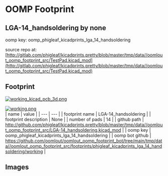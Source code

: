 # OOMP Footprint  
## LGA-14_handsoldering  by none  
  
oomp key: oomp_phigleaf_kicadprints_lga_14_handsoldering  
  
source repo at: [http://gitlab.com/phigleaf/kicadprints.pretty/blob/master/tmp/data//oomlout_oomp_footprint_src/TestPad.kicad_mod](http://gitlab.com/phigleaf/kicadprints.pretty/blob/master/tmp/data//oomlout_oomp_footprint_src/TestPad.kicad_mod)  
## Footprint  
  
[![working_kicad_pcb_3d.png](working_kicad_pcb_3d_600.png)](working_kicad_pcb_3d.png)  
  
[![working.png](working_600.png)](working.png)  
| name | value | 
| --- | --- | 
| footprint name | LGA-14_handsoldering | 
| footprint description | None | 
| number of pads | 14 | 
| github path | http://github.com/phigleaf/kicadprints.pretty/blob/master/tmp/data//oomlout_oomp_footprint_src/LGA-14_handsoldering.kicad_mod | 
| oomp key | oomp_phigleaf_kicadprints_lga_14_handsoldering | 
| oomp bot github | https://github.com/oomlout/oomlout_oomp_footprint_bot/tree/main/tmp/data//oomlout_oomp_footprint_src/footprints/phigleaf_kicadprints_lga_14_handsoldering/working | 
## Images  
